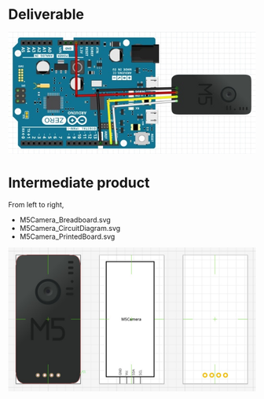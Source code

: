 # Deliverable

<img src="README/M5Camera_Deliverable.jpg" width="600">

# Intermediate product

From left to right,
- M5Camera_Breadboard.svg
- M5Camera_CircuitDiagram.svg
- M5Camera_PrintedBoard.svg

<img src="README/Illustrator_Output.jpg" width="600">
